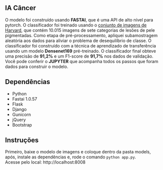 ## IA Câncer

O modelo foi construído usando **FASTAI**, que é uma API de alto nível para pytorch. O classificador foi treinado usando o [conjunto de imagens de Harvard](https://www.kaggle.com/kmader/skin-cancer-mnist-ham10000), que contém 10.015 imagens de sete categorias de lesões de pele pigmentadas. Como etapa de pré-processamento, apliquei subamostragem aleatória aos dados para aliviar o problema de desequilíbrio de classe. O classificador foi construído com a técnica de aprendizado de transferência usando um modelo **Densenet169** pré-treinado. O classificador final obteve uma precisão de **91,2%** e um F1-score de **91,7%** nos dados de validação. Você pode conferir o **JUPYTER** que acompanha todos os passos que foram dados para construir o modelo. 

## Dependências

- Python <br/>
- Fastai 1.0.57 <br/>
- Flask <br/>
- Django <br/>
- Gunicorn <br/>
- jQuery <br/>
- Bootstrap 

## Instruções
Primeiro, baixe o modelo de imagens e coloque dentro da pasta models, após, instale as dependências e, rode o comando `python app.py`.<br/>
Acesse pelo local: http://localhost:8008
